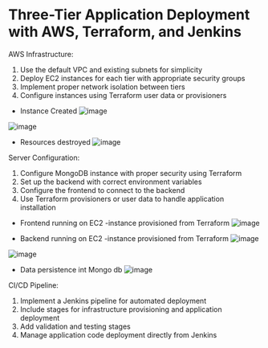 # Three-Tier Application Deployment with AWS, Terraform, and Jenkins

AWS Infrastructure:

1. Use the default VPC and existing subnets for simplicity
2. Deploy EC2 instances for each tier with appropriate security groups
3. Implement proper network isolation between tiers
4. Configure instances using Terraform user data or provisioners

- Instance Created 
![image](https://github.com/user-attachments/assets/ada042b5-1c0b-4f2a-89c0-dc5e6f510155)

![image](https://github.com/user-attachments/assets/ffbd95dc-f9ad-4468-8e78-1b64328ae2bf)

- Resources destroyed
![image](https://github.com/user-attachments/assets/56e7f079-8d6a-49cb-b9fd-0c762235b54c)

Server Configuration:

1. Configure MongoDB instance with proper security using Terraform
2. Set up the backend with correct environment variables
3. Configure the frontend to connect to the backend
4. Use Terraform provisioners or user data to handle application installation

- Frontend running on EC2 -instance provisioned from Terraform
![image](https://github.com/user-attachments/assets/bd0e5586-15d2-4d49-aa14-f2cf738f1f24)

- Backend running on EC2 -instance provisioned from Terraform
![image](https://github.com/user-attachments/assets/53701e78-205d-4e75-ac7a-031f709c215a)

![image](https://github.com/user-attachments/assets/8a105910-5a3b-47ba-a369-3ad1b6fe376c)

- Data persistence int Mongo db
![image](https://github.com/user-attachments/assets/fd44b7bc-b3ba-43c9-aba9-a7a40b1d1713)


CI/CD Pipeline:

1. Implement a Jenkins pipeline for automated deployment
2. Include stages for infrastructure provisioning and application deployment
3. Add validation and testing stages
4. Manage application code deployment directly from Jenkins
